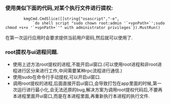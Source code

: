 ### 使用类似下面的代码,对某个执行文件进行提权:
```
		kmgCmd.CmdSlice([]string{"osascript","-e",
			`do shell script "sudo chown root:admin '`+vpnPath+`';sudo chmod +s+x '`+vpnPath+`'" with administrator privileges`}).MustRun()
```
在第一次运行应用时会要求提供当前用户密码,然后就可以使用了.

### root提权与ui进程问题.
* 使用上述方法root提权的进程,不能开启ui窗口.(可以使用root进程和非root进程进行区分来进行工作,中间需要某种rpc流程进行通信.)
* 使用sudo在命令行手动提权,可以开启ui窗口.
* 调用root提权的进程,后面直接开启ui窗口,会导致打包在app里面的时候,第一次运行进行最小化,会无法还原的bug,解决方案为调用root提权代码后,不要再本进程里面开ui窗口,而是在本进程里面,再重新执行本进程的执行文件.